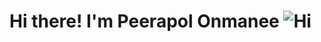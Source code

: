 # Hi there! I'm Peerapol Onmanee ![Hi](https://user-images.githubusercontent.com/103182195/201470658-b12fa133-a568-4fbc-bb8d-71e57d39a5e8.gif)


<!---

- 👋 Hi, I’m @peerapol411
- 👀 I’m interested in ...
- 🌱 I’m currently learning ...
- 💞️ I’m looking to collaborate on ...
- 📫 How to reach me ...


peerapol411/peerapol411 is a ✨ special ✨ repository because its `README.md` (this file) appears on your GitHub profile.
You can click the Preview link to take a look at your changes.
--->
